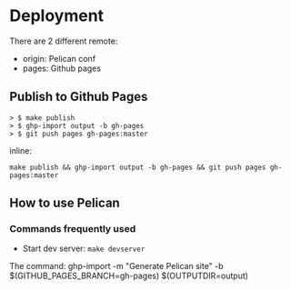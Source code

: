 # Deployment

There are 2 different remote:

- origin: Pelican conf
- pages: Github pages

## Publish to Github Pages

```shell
> $ make publish
> $ ghp-import output -b gh-pages
> $ git push pages gh-pages:master
```

inline:

```shell
make publish && ghp-import output -b gh-pages && git push pages gh-pages:master
```

## How to use Pelican

### Commands frequently used

- Start dev server: `make devserver`

The command:
ghp-import -m "Generate Pelican site" -b $(GITHUB_PAGES_BRANCH=gh-pages) $(OUTPUTDIR=output)
